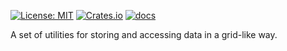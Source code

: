 [![License: MIT](https://img.shields.io/badge/License-MIT-yellow.svg)](https://opensource.org/licenses/MIT)
[![Crates.io](https://img.shields.io/crates/v/sark_grids)](https://crates.io/crates/sark_grids/)
[![docs](https://docs.rs/sark_grids/badge.svg)](https://docs.rs/sark_grids/)

A set of utilities for storing and accessing data in a grid-like way.